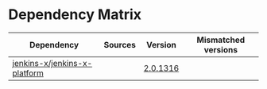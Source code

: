 # Dependency Matrix

Dependency | Sources | Version | Mismatched versions
---------- | ------- | ------- | -------------------
[jenkins-x/jenkins-x-platform](https://github.com/jenkins-x/jenkins-x-platform.git) |  | [2.0.1316](https://github.com/jenkins-x/jenkins-x-platform/releases/tag/v2.0.1316) | 
